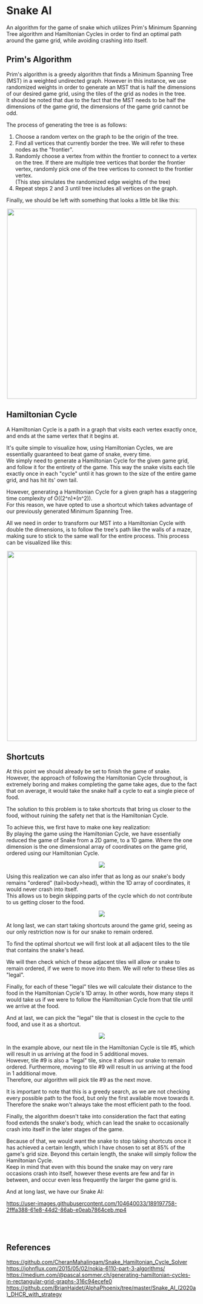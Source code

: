 # Snake AI
An algorithm for the game of snake which utilizes Prim's Minimum Spanning Tree algorithm and Hamiltonian Cycles in order to find an optimal path around the game grid,
while avoiding crashing into itself.

## Prim's Algorithm
Prim's algorithm is a greedy algorithm that finds a Minimum Spanning Tree (MST) in a weighted undirected graph. However in this instance, we use randomized weights
in order to generate an MST that is half the dimensions of our desired game grid, using the tiles of the grid as nodes in the tree.<br/>
It should be noted that due to the fact that the MST needs to be half the dimensions of the game grid, the dimensions of the game grid cannot be odd.

The process of generating the tree is as follows:

1. Choose a random vertex on the graph to be the origin of the tree.
2. Find all vertices that currently border the tree. We will refer to these nodes as the "frontier".
3. Randomly choose a vertex from within the frontier to connect to a vertex on the tree. If there are multiple tree vertices that border the frontier vertex, randomly
pick one of the tree vertices to connect to the frontier vertex.<br/>
(This step simulates the randomized edge weights of the tree)
4. Repeat steps 2 and 3 until tree includes all vertices on the graph.

Finally, we should be left with something that looks a little bit like this:

<p align="center"><img src="https://user-images.githubusercontent.com/104640033/189132481-d4baa011-121e-4b82-8ecf-34a59fa72769.jpg" width="500" height="500"></p>

## Hamiltonian Cycle
A Hamiltonian Cycle is a path in a graph that visits each vertex exactly once, and ends at the same vertex that it begins at.

It's quite simple to visualize how, using Hamiltonian Cycles, we are essentially guaranteed to beat game of snake, every time.<br/>
We simply need to generate a Hamiltonian Cycle for the given game grid, and follow it for the entirety of the game. This way the snake visits each tile exactly once in each "cycle" until it has grown to the
size of the entire game grid, and has hit its' own tail.

However, generating a Hamiltonian Cycle for a given graph has a staggering time complexity of O((2^n)*(n^2)).<br/>
For this reason, we have opted to use a shortcut which takes advantage of our previously generated Minimum Spanning Tree.<br/>

All we need in order to transform our MST into a Hamiltonian Cycle with double the dimensions, is to follow the tree's path like the walls of a maze, making sure to
stick to the same wall for the entire process.
This process can be visualized like this:

<p align="center"><img src="https://user-images.githubusercontent.com/104640033/189141344-2b0e06e9-499b-40a0-a412-cbfe953b2bc6.jpg" width="500" height="500"></p>

## Shortcuts
At this point we should already be set to finish the game of snake.<br/>
However, the approach of following the Hamiltonian Cycle throughout, is extremely boring and makes completing the game take ages, due to the fact that on average, 
it would take the snake half a cycle to eat a single piece of food.<br/>

The solution to this problem is to take shortcuts that bring us closer to the food, without ruining the safety net that is the Hamiltonian Cycle.<br/>

To achieve this, we first have to make one key realization:<br/>
By playing the game using the Hamiltonian Cycle, we have essentially reduced the game of Snake from a 2D game, to a 1D game. Where the one dimension is the one
dimensional array of coordinates on the game grid, ordered using our Hamiltonian Cycle.

<p align="center"><img src="https://user-images.githubusercontent.com/104640033/189149516-56afcb1e-7950-45f4-8e2e-06f2678fca97.jpg"></p>

Using this realization we can also infer that as long as our snake's body remains "ordered" (tail>body>head), within the 1D array of coordinates, it would never
crash into itself.<br/>
This allows us to begin skipping parts of the cycle which do not contribute to us getting closer to the food.

<p align="center"><img src="https://user-images.githubusercontent.com/104640033/189165113-78ef025b-547d-40f2-9dbb-bf77cabe61f6.jpg"></p>

At long last, we can start taking shortcuts around the game grid, seeing as our only restriction now is for our snake to remain ordered.<br/>

To find the optimal shortcut we will first look at all adjacent tiles to the tile that contains the snake's head.<br/>

We will then check which of these adjacent tiles will allow or snake to remain ordered, if we were to move into them. We will refer to these tiles as "legal".<br/>

Finally, for each of these "legal" tiles we will calculate their distance to the food in the Hamiltonian Cycle's 1D array. In other words, how many steps it would take
us if we were to follow the Hamiltonian Cycle from that tile until we arrive at the food.<br/>

And at last, we can pick the "legal" tile that is closest in the cycle to the food, and use it as a shortcut.<br/>

<p align="center"><img src="https://user-images.githubusercontent.com/104640033/189177230-18b1db14-a54d-4a31-abc1-a4a71bc39f0a.jpg"></p>

In the example above, our next tile in the Hamiltonian Cycle is tile #5, which will result in us arriving at the food in 5 additional moves.<br/>
However, tile #9 is also a "legal" tile, since it allows our snake to remain ordered. Furthermore, moving to tile #9 will result in us arriving at the food in 1
additional move.<br/>
Therefore, our algorithm will pick tile #9 as the next move.

It is important to note that this is a greedy search, as we are not checking every possible path to the food, but only the first available move towards it. 
Therefore the snake won't always take the most efficient path to the food.<br/>

Finally, the algorithm doesn't take into consideration the fact that eating food extends the snake's body, which can lead the snake to occasionally crash into
itself in the later stages of the game.<br/>

Because of that, we would want the snake to stop taking shortcuts once it has achieved a certain length, which I have chosen to set at 85% of the game's grid
size. Beyond this certain length, the snake will simply follow the Hamiltonian Cycle.<br/>
Keep in mind that even with this bound the snake may on very rare occasions crash into itself, however these events are few and far in between, and occur even
less frequently the larger the game grid is.<br/>

And at long last, we have our Snake AI:

https://user-images.githubusercontent.com/104640033/189197758-2fffa388-61e8-44d2-86ab-e0eab7864ceb.mp4
  
<br/><br/>

## References
https://github.com/CheranMahalingam/Snake_Hamiltonian_Cycle_Solver  
https://johnflux.com/2015/05/02/nokia-6110-part-3-algorithms/  
https://medium.com/@pascal.sommer.ch/generating-hamiltonian-cycles-in-rectangular-grid-graphs-316c94ecefe0  
https://github.com/BrianHaidet/AlphaPhoenix/tree/master/Snake_AI_(2020a)_DHCR_with_strategy  

